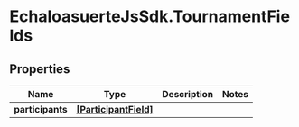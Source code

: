 # EchaloasuerteJsSdk.TournamentFields

## Properties

Name | Type | Description | Notes
------------ | ------------- | ------------- | -------------
**participants** | [**[ParticipantField]**](ParticipantField.md) |  | 


